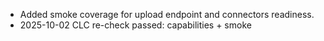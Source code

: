 - Added smoke coverage for upload endpoint and connectors readiness.
- 2025-10-02 CLC re-check passed: capabilities + smoke

